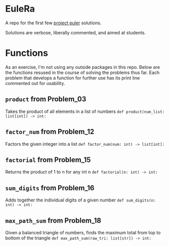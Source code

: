 # EuleRa
A repo for the first few [project euler](https://projecteuler.net/) solutions.

Solutions are verbose, liberally commented, and aimed at students. 

# Functions

As an exercise, I'm not using any outside packages in this repo. 
Below are the functions resused in the course of solving the problems thus far. 
Each problem that develops a function for further use has its print line commented out for usability. 


## `product` from Problem_03
Takes the product of all elements in a list of numbers
`def product(num_list: list[int]) -> int:`

## `factor_num` from Problem_12
Factors the given integer into a list
`def factor_num(num: int) -> list[int]:`

## `factorial` from Problem_15
Returns the product of 1 to n for any int n 
`def factorial(n: int) -> int:`

## `sum_digits` from Problem_16
Adds together the individual digits of a given number
`def sum_digits(n: int) -> int:`

## `max_path_sum` from Problem_18
Given a balanced triangle of numbers, finds the maximum total from top to bottom of the triangle 
`def max_path_sum(raw_tri: list[str]) -> int:`
